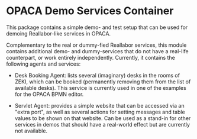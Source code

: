 # OPACA Demo Services Container

This package contains a simple demo- and test setup that can be used for demoing Reallabor-like services in OPACA.

Complementary to the real or dummy-fied Reallabor services, this module contains additional demo- and dummy-services that do not have a real-life counterpart, or work entirely independently. Currently, it contains the following agents and services:

* Desk Booking Agent: lists several (imaginary) desks in the rooms of ZEKI, which can be booked (permanently removing them from the list of available desks). This service is currently used in one of the examples for the OPACA BPMN editor.

* Servlet Agent: provides a simple website that can be accessed via an "extra port", as well as several actions for setting messages and table values to be shown on that website. Can be used as a stand-in for other services in demos that should have a real-world effect but are currently not available.
